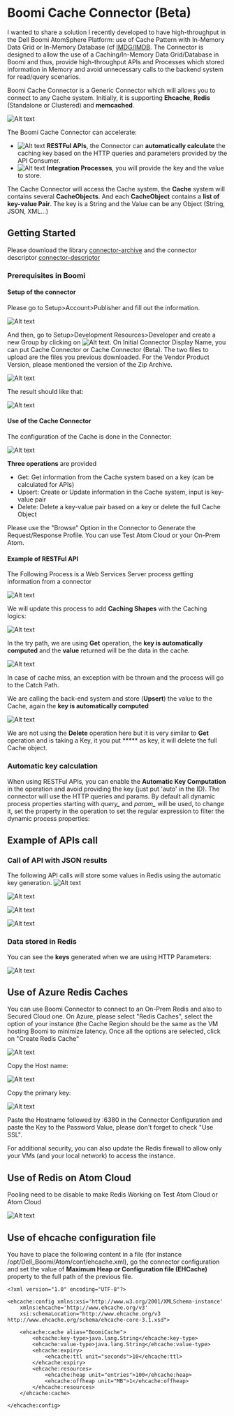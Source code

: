 # Boomi Cache Connector (Beta)

I wanted to share a solution I recently developed to have high-throughput in the Dell Boomi AtomSphere Platform: use of Cache Pattern with In-Memory Data Grid or In-Memory Database (cf [IMDG/IMDB](https://en.wikipedia.org/wiki/List_of_in-memory_databases). 
The Connector is designed to allow the use of a Caching/In-Memory Data Grid/Database in Boomi and thus, provide high-throughput APIs and Processes which stored information in Memory and avoid unnecessary calls to the backend system for read/query scenarios.

Boomi Cache Connector is a Generic Connector which will allows you to connect to any Cache system. Initially, it is supporting **Ehcache**,  **Redis** (Standalone or Clustered) and **memcached**.

![Alt text](resources/BoomiCache_Connector.png?raw=true "BoomiCache")

The Boomi Cache Connector can accelerate: 

- ![Alt text](resources/API.png?raw=true "BoomiCache") **RESTFul APIs**, the Connector can **automatically calculate** the caching key based on the HTTP queries and parameters provided by the API Consumer.
- ![Alt text](resources/Process.png?raw=true "BoomiCache") **Integration Processes**, you will provide the key and the value to store.


The Cache Connector will access the Cache system, the **Cache** system will contains several **CacheObjects**. And each **CacheObject** contains a **list of key-value Pair**. The key is a String and the Value can be any Object (String, JSON, XML...)


## Getting Started

Please download the library [connector-archive](BoomiCacheConnector-0.60.zip?raw=true) and the connector descriptor [connector-descriptor](connector-descriptor.xml?raw=true)

### Prerequisites in Boomi

#### Setup of the connector

Please go to Setup>Account>Publisher and fill out the information.

![Alt text](resources/Publisher.png?raw=true "BoomiCache")

And then, go to Setup>Development Resources>Developer and create a new Group by clicking on ![Alt text](resources/Boomi_Developer_Connector_Init.png?raw=true "BoomiCache"). On Initial Connector Display Name, you can put Cache Connector or Cache Connector (Beta). The two files to upload are the files you previous downloaded. For the Vendor Product Version, please mentioned the version of the Zip Archive.

![Alt text](resources/Boomi_Developer_Connector.png?raw=true "BoomiCache")

The result should like that:

![Alt text](resources/Boomi_Developer_Connector_Done.png?raw=true "BoomiCache")


#### Use of the Cache Connector

The configuration of the Cache is done in the Connector:

![Alt text](resources/BoomiCache_Connector_Config.png?raw=true "BoomiCache")

**Three operations** are provided

- Get: Get information from the Cache system based on a key (can be calculated for APIs)
- Upsert: Create or Update information in the Cache system, input is key-value pair
- Delete: Delete a key-value pair based on a key or delete the full Cache Object

Please use the "Browse" Option in the Connector to Generate the Request/Response Profile. You can use Test Atom Cloud or your On-Prem Atom. 

#### Example of RESTFul API 
The Following Process is a Web Services Server process getting information from a connector

![Alt text](resources/Boomi_Process_NoCache.png?raw=true "BoomiCache")

We will update this process to add **Caching Shapes** with the Caching logics:

![Alt text](resources/Boomi_Process_BoomiCacheConnector.png?raw=true "BoomiCache")

In the try path, we are using **Get** operation, the **key is automatically computed** and the **value** returned will be the data in the cache.

![Alt text](resources/Boomi_Op_Get.png?raw=true "BoomiCache")

In case of cache miss, an exception with be thrown and the process will go to the Catch Path.

We are calling the back-end system and store (**Upsert**) the value to the Cache, again the **key is automatically computed** 

![Alt text](resources/Boomi_Op_Upsert.png?raw=true "BoomiCache")

We are not using the **Delete** operation here but it is very similar to **Get** operation and is taking a Key, it you put ***** as key, it will delete the full Cache object.

### Automatic key calculation
When using RESTFul APIs, you can enable the **Automatic Key Computation** in the operation and avoid providing the key (just put 'auto' in the ID). The connector will use the HTTP queries and params.
By default all dynamic process properties starting with *query_* and *param_* will be used, to change it, set the property in the operation to set the regular expression to filter the dynamic process properties:


## Example of APIs call

### Call of API with JSON results

The following API calls will store some values in Redis using the automatic key generation.
![Alt text](resources/Boomi_API_Call.png?raw=true "BoomiCache")

![Alt text](resources/Boomi_API_Call_2.png?raw=true "BoomiCache")

![Alt text](resources/Boomi_API_Call_3.png?raw=true "BoomiCache")

![Alt text](resources/Boomi_API_Call_4.png?raw=true "BoomiCache")

### Data stored in Redis

You can see the **keys** generated when we are using HTTP Parameters:
 
![Alt text](resources/Boomi_API_Redis.png?raw=true "BoomiCache")


## Use of Azure Redis Caches

You can use Boomi Connector to connect to an On-Prem Redis and also to Secured Cloud one. On Azure, please select "Redis Caches", select the option of your instance (the Cache Region should be the same as the VM hosting Boomi to minimize latency.
Once all the options are selected, click on "Create Redis Cache"

![Alt text](resources/Azure_Redis_0.png?raw=true "BoomiCache")

Copy the Host name:

![Alt text](resources/Azure_Redis_1.png?raw=true "BoomiCache")

Copy the primary key:

![Alt text](resources/Azure_Redis_2.png?raw=true "BoomiCache")

Paste the Hostname followed by :6380 in the Connector Configuration and paste the Key to the Password Value, please don't forget to check "Use SSL".

For additional security, you can also update the Redis firewall to allow only your VMs (and your local network) to access the instance. 

## Use of Redis on Atom Cloud

Pooling need to be disable to make Redis Working on Test Atom Cloud or Atom Cloud

![Alt text](resources/Azure_Redis_Atom_Cloud.png?raw=true "BoomiCache")


## Use of ehcache configuration file

You have to place the following content in a file (for instance /opt/Dell_Boomi/Atom/conf/ehcache.xml), go the connector configuration and set the value of **Maximum Heap or Configuration file (EHCache)** property to the full path of the previous file.

```
<?xml version="1.0" encoding="UTF-8"?>

<ehcache:config xmlns:xsi='http://www.w3.org/2001/XMLSchema-instance'
	xmlns:ehcache='http://www.ehcache.org/v3'
	xsi:schemaLocation="http://www.ehcache.org/v3 http://www.ehcache.org/schema/ehcache-core-3.1.xsd">

	<ehcache:cache alias="BoomiCache">
		<ehcache:key-type>java.lang.String</ehcache:key-type>
		<ehcache:value-type>java.lang.String</ehcache:value-type>
		<ehcache:expiry>
			<ehcache:ttl unit="seconds">10</ehcache:ttl>
		</ehcache:expiry>
		<ehcache:resources>
			<ehcache:heap unit="entries">100</ehcache:heap>
			<ehcache:offheap unit="MB">1</ehcache:offheap>
		</ehcache:resources>
	</ehcache:cache>
	
</ehcache:config>
```
